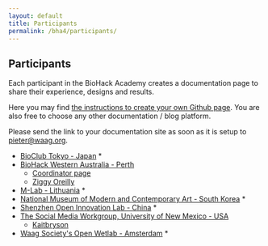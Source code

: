 ```yaml
---
layout: default
title: Participants
permalink: /bha4/participants/
---
```


## Participants

Each participant in the BioHack Academy creates a documentation page to share their experience, designs and results. 

Here you may find [the instructions to create your own Github page](https://github.com/BioHackAcademy/BHA_DocumentationSite). You are also free to choose any other documentation / blog platform. 

Please send the link to your documentation site as soon as it is setup to [pieter@waag.org](mailto:pieter@waag.org). 

* [BioClub Tokyo - Japan](http://www.bioclub.org)
  * 
* [BioHack Western Australia - Perth](http://biohackwa.com)
  * [Coordinator page](https://biohackwa.github.io/projects/)
  * [Ziggy Oreilly](https://ziggy-oreilly.github.io)
* [M-Lab - Lithuania](http://meskenai.lt)
  * 
* [National Museum of Modern and Contemporary Art - South Korea](https://www.mmca.go.kr/eng/)
  * 
* [Shenzhen Open Innovation Lab - China](http://szoil.org/wp/)
  * 
* [The Social Media Workgroup, University of New Mexico - USA](http://www.thesocialmediaworkgroup.com)
  * [Kaitbryson](https://github.com/Kaitbryson)
* [Waag Society's Open Wetlab - Amsterdam](https://www.waag.org/nl/event/biohack-academy-4)
  * 